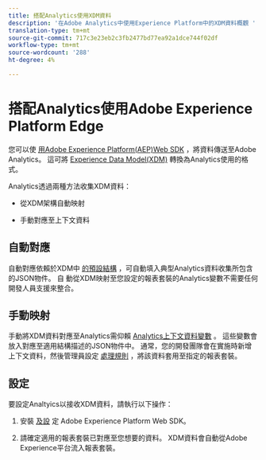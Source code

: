 ```yaml
---
title: 搭配Analytics使用XDM資料
description: '在Adobe Analytics中使用Experience Platform中的XDM資料概觀 '
translation-type: tm+mt
source-git-commit: 717c3e23eb2c3fb2477bd77ea92a1dce744f02df
workflow-type: tm+mt
source-wordcount: '288'
ht-degree: 4%

---
```



# 搭配Analytics使用Adobe Experience Platform Edge


您可以使 [用Adobe Experience Platform(AEP)Web SDK](https://docs.adobe.com/content/help/zh-Hant/launch/using/extensions-ref/adobe-extension/aep-extension/overview.html) ，將資料傳送至Adobe Analytics。 這可將 [Experience Data Model(XDM)](https://docs.adobe.com/content/help/en/experience-platform/xdm/home.html) 轉換為Analytics使用的格式。

Analytics透過兩種方法收集XDM資料：

* 從XDM架構自動映射

* 手動對應至上下文資料

## 自動對應

自動對應依賴於XDM中 [的預設結構](https://docs.adobe.com/content/help/en/experience-platform/xdm/schema/composition.html) ，可自動填入典型Analytics資料收集所包含的JSON物件。 自 [](https://git.corp.adobe.com/analytics-data-collection/anedge/blob/master/XDM_Translator.md) 動從XDM映射至您設定的報表套裝的Analytics變數不需要任何開發人員支援來整合。

## 手動映射

手動將XDM資料對應至Analytics需仰賴 [Analytics上下文資料變數](https://docs.adobe.com/content/help/en/analytics/implementation/vars/page-vars/contextdata.html) 。 這些變數會放入對應至適用結構描述的JSON物件中。 通常，您的開發團隊會在實施時新增上下文資料，然後管理員設定 [處理規則](https://docs.adobe.com/content/help/en/analytics/admin/admin-tools/processing-rules/processing-rules-configuration/t-processing-rules.html) ，將該資料套用至指定的報表套裝。


## 設定

要設定Analtyics以接收XDM資料，請執行以下操作：

1. 安裝 [及設](https://docs.adobe.com/content/help/en/experience-platform/edge/fundamentals/configuring-the-sdk.html) 定 [](https://docs.adobe.com/content/help/en/experience-platform/edge/fundamentals/installing-the-sdk.html)Adobe Experience Platform Web SDK。

2. 請確定適用的報表套裝已對應至您想要的資料。 XDM資料會自動從Adobe Experience平台流入報表套裝。

